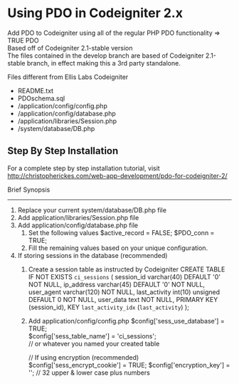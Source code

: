 Using PDO in Codeigniter 2.x
============================
Add PDO to Codeigniter using all of the regular PHP PDO functionality => TRUE PDO  
Based off of Codeigniter 2.1-stable version  
The files contained in the develop branch are based of Codeigniter 2.1-stable branch, in effect making this a 3rd party standalone.  

Files different from Ellis Labs Codeigniter  
*  README.txt
*  PDOschema.sql
*  /application/config/config.php
*  /application/config/database.php
*  /application/libraries/Session.php
*  /system/database/DB.php

Step By Step Installation  
-------------------------
For a complete step by step installation tutorial, visit  
http://christopherickes.com/web-app-development/pdo-for-codeigniter-2/  

Brief Synopsis  
**************
1.  Replace your current system/database/DB.php file
2.  Add application/libraries/Session.php file
3.  Add application/config/database.php file
    1.  Set the following values
            $active_record = FALSE;
            $PDO_conn = TRUE; 
    2. Fill the remaining values based on your unique configuration.
4.  If storing sessions in the database (recommended)
    1. Create a session table as instructed by Codeigniter
        CREATE TABLE IF NOT EXISTS  `ci_sessions` (
          session_id varchar(40) DEFAULT '0' NOT NULL,
          ip_address varchar(45) DEFAULT '0' NOT NULL,
          user_agent varchar(120) NOT NULL,
          last_activity int(10) unsigned DEFAULT 0 NOT NULL,
          user_data text NOT NULL,
          PRIMARY KEY (session_id),
          KEY `last_activity_idx` (`last_activity`)
        );
    2. Add application/config/config.php
        $config['sess_use_database']	= TRUE;				
        $config['sess_table_name']		= 'ci_sessions';	
        // or whatever you named your created table
		
        // If using encryption (recommended)
        $config['sess_encrypt_cookie']	= TRUE;
        $config['encryption_key'] = '';
        // 32 upper & lower case plus numbers
